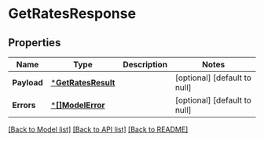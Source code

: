 # GetRatesResponse

## Properties
Name | Type | Description | Notes
------------ | ------------- | ------------- | -------------
**Payload** | [***GetRatesResult**](GetRatesResult.md) |  | [optional] [default to null]
**Errors** | [***[]ModelError**](array.md) |  | [optional] [default to null]

[[Back to Model list]](../README.md#documentation-for-models) [[Back to API list]](../README.md#documentation-for-api-endpoints) [[Back to README]](../README.md)

